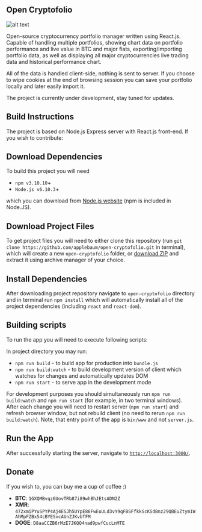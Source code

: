 ## Open Cryptofolio

![alt text](https://raw.githubusercontent.com/applebaum/open-cryptofolio/master/public/logo-bg.png "Open Cryptofolio - open-soruce cryptocurrency portfolio manager")

Open-source cryptocurrency portfolio manager written using React.js. Capable
of handling multiple portfolios, showing chart data on portfolio performance
and live value in BTC and major fiats, exporting/importing portfolio data,
as well as displaying all major cryptocurrencies live trading
data and historical performance chart.

All of the data is handled client-side, nothing is sent to server. If you choose to wipe cookies at the end of browsing session you can save your portfolio locally and later easily import it. 

The project is currently under development, stay tuned for updates.

## Build Instructions
The project is based on Node.js Express server with React.js front-end.
If you wish to contribute:

## Download Dependencies
To build this project you will need

* `npm v3.10.10`+
* `Node.js v6.10.3`+

which you can download from [Node.js website](https://nodejs.org/en/) (npm is included in Node.JS).

## Download Project Files
To get project files you will need to either clone this repository (run `git clone https://github.com/applebaum/open-cryptofolio.git` in terminal),
which will create a new `open-cryptofolio` folder, or [download ZIP](https://github.com/applebaum/open-cryptofolio/archive/master.zip)
and extract it using archive manager of your choice.

## Install Dependencies
After downloading project repository navigate to `open-cryptofolio` directory and in terminal
run `npm install` which will automatically install all of the project dependencies (including `react` and `react-dom`).

## Building scripts
To run the app you will need to execute following scripts:

In project directory you may run:

* `npm run build` - to build app for production into `bundle.js`
* `npm run build:watch` - to build development version of client which watches for changes and automatically updates DOM
* `npm run start` - to serve app in the development mode

For development purposes you should simultaneously run `npm run build:watch` and `npm run start` (for example, in two terminal windows).
After each change you will need to restart server (`npm run start`) and refresh browser window, but not rebuild client (no need to rerun `npm run build:watch`).
Note, that entry point of the app is `bin/www` and not `server.js`.

## Run the App

After successfully starting the server, navigate to [`http://localhost:3000/`](http://localhost:3000/).

## Donate

If you wish to, you can buy me a cup of coffee :)

* **BTC**: `1GXQMBvqz6UovTRb87i89whBhJEtsADN2Z` 
* **XMR**: `472xmiPYuSPYP4Aj4ESJh5UYpE86FwEuULd3vY9qFBSFfkkScKSdBnz29QBEuZtym1WAhMpFZBx54cBYESxcAUnZJKvbTFM`
* **DOGE**: `D8aaCCZB6rMzE7JKQQ4nad9pwfCucLnMTE`